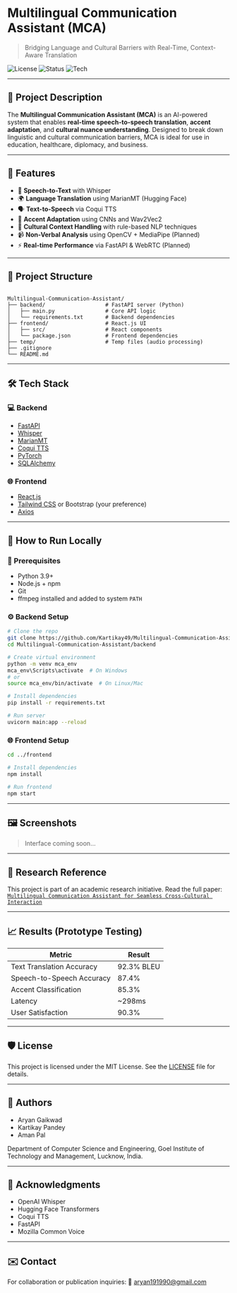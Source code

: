 # Multilingual Communication Assistant (MCA)

> Bridging Language and Cultural Barriers with Real-Time, Context-Aware Translation

![License](https://img.shields.io/badge/license-MIT-blue.svg)
![Status](https://img.shields.io/badge/status-In%20Progress-yellow)
![Tech](https://img.shields.io/badge/built%20with-Python%20%7C%20React%20%7C%20Whisper%20%7C%20Coqui%20TTS%20%7C%20HuggingFace-blue)

---

## 📌 Project Description

The **Multilingual Communication Assistant (MCA)** is an AI-powered system that enables **real-time speech-to-speech translation**, **accent adaptation**, and **cultural nuance understanding**. Designed to break down linguistic and cultural communication barriers, MCA is ideal for use in education, healthcare, diplomacy, and business.

---

## 🚀 Features

- 🎤 **Speech-to-Text** with Whisper
- 🌍 **Language Translation** using MarianMT (Hugging Face)
- 🗣️ **Text-to-Speech** via Coqui TTS
- 🧠 **Accent Adaptation** using CNNs and Wav2Vec2
- 🤝 **Cultural Context Handling** with rule-based NLP techniques
- 📹 **Non-Verbal Analysis** using OpenCV + MediaPipe (Planned)
- ⚡ **Real-time Performance** via FastAPI & WebRTC (Planned)

---

## 📁 Project Structure

```

Multilingual-Communication-Assistant/
├── backend/                   # FastAPI server (Python)
│   ├── main.py                # Core API logic
│   └── requirements.txt       # Backend dependencies
├── frontend/                  # React.js UI
│   ├── src/                   # React components
│   └── package.json           # Frontend dependencies
├── temp/                      # Temp files (audio processing)
├── .gitignore
└── README.md

````

---

## 🛠️ Tech Stack

### 💻 Backend
- [FastAPI](https://fastapi.tiangolo.com/)
- [Whisper](https://github.com/openai/whisper)
- [MarianMT](https://huggingface.co/Helsinki-NLP/opus-mt-en-es)
- [Coqui TTS](https://github.com/coqui-ai/TTS)
- [PyTorch](https://pytorch.org/)
- [SQLAlchemy](https://www.sqlalchemy.org/)

### 🌐 Frontend
- [React.js](https://reactjs.org/)
- [Tailwind CSS](https://tailwindcss.com/) or Bootstrap (your preference)
- [Axios](https://axios-http.com/)

---

## 🧪 How to Run Locally

### 🔧 Prerequisites
- Python 3.9+
- Node.js + npm
- Git
- ffmpeg installed and added to system `PATH`

### ⚙️ Backend Setup

```bash
# Clone the repo
git clone https://github.com/Kartikay49/Multilingual-Communication-Assistant.git
cd Multilingual-Communication-Assistant/backend

# Create virtual environment
python -m venv mca_env
mca_env\Scripts\activate  # On Windows
# or
source mca_env/bin/activate  # On Linux/Mac

# Install dependencies
pip install -r requirements.txt

# Run server
uvicorn main:app --reload
````

### 🌐 Frontend Setup

```bash
cd ../frontend

# Install dependencies
npm install

# Run frontend
npm start
```

---

## 🖼️ Screenshots



> Interface coming soon...

---

## 🔬 Research Reference

This project is part of an academic research initiative.
Read the full paper: [`Multilingual Communication Assistant for Seamless Cross-Cultural Interaction`](/ijarcce.com/papers/multilingual-communication-assistant-bridging-language-and-cultural-barriers-with-real-time-context-aware-translation/)

---

## 📈 Results (Prototype Testing)

| Metric                    | Result     |
| ------------------------- | ---------- |
| Text Translation Accuracy | 92.3% BLEU |
| Speech-to-Speech Accuracy | 87.4%      |
| Accent Classification     | 85.3%      |
| Latency                   | \~298ms    |
| User Satisfaction         | 90.3%      |

---

## 🛡️ License

This project is licensed under the MIT License. See the [LICENSE](LICENSE) file for details.

---

## 🤝 Authors

* Aryan Gaikwad
* Kartikay Pandey
* Aman Pal

Department of Computer Science and Engineering,
Goel Institute of Technology and Management, Lucknow, India.

---

## 🙌 Acknowledgments

* OpenAI Whisper
* Hugging Face Transformers
* Coqui TTS
* FastAPI
* Mozilla Common Voice

---

## ✉️ Contact

For collaboration or publication inquiries:
📧 [aryan191990@gmail.com](mailto:aryan191990@gmail.com)


